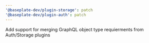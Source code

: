 ```yaml
---
'@baseplate-dev/plugin-storage': patch
'@baseplate-dev/plugin-auth': patch
---
```


Add support for merging GraphQL object type requierments from Auth/Storage plugins
